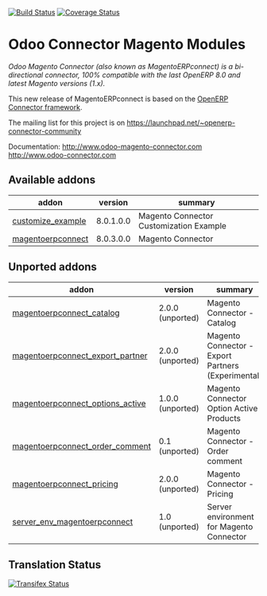 [![Build Status](https://travis-ci.org/OCA/connector-magento.svg?branch=8.0)](https://travis-ci.org/OCA/connector-magento)
[![Coverage Status](https://coveralls.io/repos/OCA/connector-magento/badge.svg?branch=8.0)](https://coveralls.io/r/OCA/connector-magento?branch=8.0)

Odoo Connector Magento Modules
==============================

*Odoo Magento Connector (also known as MagentoERPconnect) is a bi-directional connector, 100% compatible with the last OpenERP 8.0 and latest Magento versions (1.x).*

This new release of MagentoERPconnect is based on the [OpenERP Connector framework](https://github.com/OCA/connector).

The mailing list for this project is on https://launchpad.net/~openerp-connector-community

Documentation:
http://www.odoo-magento-connector.com
http://www.odoo-connector.com

[//]: # (addons)
Available addons
----------------
addon | version | summary
--- | --- | ---
[customize_example](customize_example/) | 8.0.1.0.0 | Magento Connector Customization Example
[magentoerpconnect](magentoerpconnect/) | 8.0.3.0.0 | Magento Connector

Unported addons
---------------
addon | version | summary
--- | --- | ---
[magentoerpconnect_catalog](magentoerpconnect_catalog/) | 2.0.0 (unported) | Magento Connector - Catalog
[magentoerpconnect_export_partner](magentoerpconnect_export_partner/) | 2.0.0 (unported) | Magento Connector - Export Partners (Experimental)
[magentoerpconnect_options_active](magentoerpconnect_options_active/) | 1.0.0 (unported) | Magento Connector Option Active Products
[magentoerpconnect_order_comment](magentoerpconnect_order_comment/) | 0.1 (unported) | Magento Connector - Order comment
[magentoerpconnect_pricing](magentoerpconnect_pricing/) | 2.0.0 (unported) | Magento Connector - Pricing
[server_env_magentoerpconnect](server_env_magentoerpconnect/) | 1.0 (unported) | Server environment for Magento Connector

[//]: # (end addons)

Translation Status
------------------
[![Transifex Status](https://www.transifex.com/projects/p/OCA-connector-magento-8-0/chart/image_png)](https://www.transifex.com/projects/p/OCA-connector-magento-8-0)
